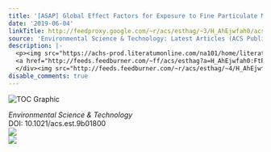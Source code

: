 ```yaml
---
title: '[ASAP] Global Effect Factors for Exposure to Fine Particulate Matter'
date: '2019-06-04'
linkTitle: http://feedproxy.google.com/~r/acs/esthag/~3/H_AhEjwfah0/acs.est.9b01800
source: 'Environmental Science & Technology: Latest Articles (ACS Publications)'
description: |-
  <p><img src="https://achs-prod.literatumonline.com/na101/home/literatum/publisher/achs/journals/content/esthag/0/esthag.ahead-of-print/acs.est.9b01800/20190604/images/medium/es-2019-01800f_0005.gif" alt="TOC Graphic"/></p><div><cite>Environmental Science & Technology</cite></div><div>DOI: 10.1021/acs.est.9b01800</div><div class="feedflare">
  <a href="http://feeds.feedburner.com/~ff/acs/esthag?a=H_AhEjwfah0:FtPNkW-cDzQ:yIl2AUoC8zA"><img src="http://feeds.feedburner.com/~ff/acs/esthag?d=yIl2AUoC8zA" border="0"></img></a>
  </div><img src="http://feeds.feedburner.com/~r/acs/esthag/~4/H_AhEjwfah0" ...
disable_comments: true
---
```

<p><img src="https://achs-prod.literatumonline.com/na101/home/literatum/publisher/achs/journals/content/esthag/0/esthag.ahead-of-print/acs.est.9b01800/20190604/images/medium/es-2019-01800f_0005.gif" alt="TOC Graphic"/></p><div><cite>Environmental Science & Technology</cite></div><div>DOI: 10.1021/acs.est.9b01800</div><div class="feedflare">
<a href="http://feeds.feedburner.com/~ff/acs/esthag?a=H_AhEjwfah0:FtPNkW-cDzQ:yIl2AUoC8zA"><img src="http://feeds.feedburner.com/~ff/acs/esthag?d=yIl2AUoC8zA" border="0"></img></a>
</div><img src="http://feeds.feedburner.com/~r/acs/esthag/~4/H_AhEjwfah0" ...